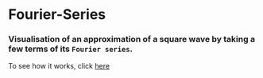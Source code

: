 # Fourier-Series

### Visualisation of an approximation of a square wave by taking a few terms of its `Fourier series`.


To see how it works, click [here](https://iamanujsain.github.io/Fourier-Series)
